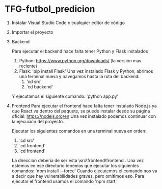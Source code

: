 # TFG-futbol_predicion
1. Instalar Visual Studio Code o cualquier editor de código
2. Importar el proyecto
3. Backend

   Para ejecutar el backend hace falta tener Python y Flask instalados
   1. Python: https://www.python.org/downloads/ (la versión mas reciente)
   2. Flask: 'pip install Flask'
   Una vez instalado Flask y Python, abrimos una terminal nueva y navegamos hasta la ruta del backend:
      1. 'cd src'
      2. 'cd backend'
   
   Y ejecutamos el siguiente comando: 'python app.py'
   
5. Frontend
   Para ejecutar el frontend hace falta tener instalado Node.js ya que React va dentro del paquete, se puede instalar desde su página oficial: https://nodejs.org/en
   Una vez instalado podemos continuar con la ejecucion del proyecto.
   
   Ejecutar los siguientes comandos en una terminal nueva en orden:
   1. 'cd src'
   2. 'cd frontend'
   3. 'cd frontend'
   
   La direccion deberia de ser esta \src\frontend\frontend . Una vez estemos en ese directorio tenemos que ejecutar los siguientes comandos: 'npm install --force'
   Cuando ejecutemos el comando nos va a decir que hay vulnerabilidades graves, pero omitimos eso. Para ejecutar el frontend usamos el comando 'npm start'
